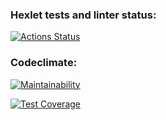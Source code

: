 ### Hexlet tests and linter status:
[![Actions Status](https://github.com/maaladina/typescript-project-81/actions/workflows/hexlet-check.yml/badge.svg)](https://github.com/maaladina/typescript-project-81/actions)

### Codeclimate:
[![Maintainability](https://api.codeclimate.com/v1/badges/e4f86d7da81af6bdcae3/maintainability)](https://codeclimate.com/github/maaladina/typescript-project-81/maintainability)

[![Test Coverage](https://api.codeclimate.com/v1/badges/e4f86d7da81af6bdcae3/test_coverage)](https://codeclimate.com/github/maaladina/typescript-project-81/test_coverage)